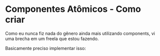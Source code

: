 # Componentes Atômicos - Como criar

Como eu nunca fiz nada do gênero ainda mais utilizando components, vi uma brecha em um freela que estou fazendo.

Basicamente preciso implementar isso:

![]()